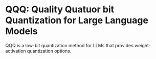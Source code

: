 # QQQ: Quality Quatuor bit Quantization for Large Language Models

QQQ is a low-bit quantization method for LLMs that provides weight-activation quantization options.  